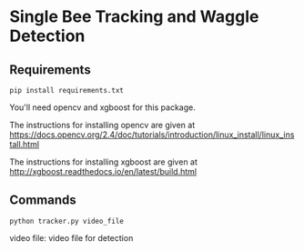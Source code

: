 # Single Bee Tracking and Waggle Detection

## Requirements

```
pip install requirements.txt
```

You'll need opencv and xgboost for this package.

The instructions for installing opencv are given at <https://docs.opencv.org/2.4/doc/tutorials/introduction/linux_install/linux_install.html>

The instructions for installing xgboost are given at <http://xgboost.readthedocs.io/en/latest/build.html>

## Commands

```
python tracker.py video_file
```
video file: video file for detection
